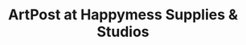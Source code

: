 ---
title: "ArtPost at Happymess Supplies & Studios"
url: /durham/artpost-at-happymess-supplies-and-studios/
shop: art
---